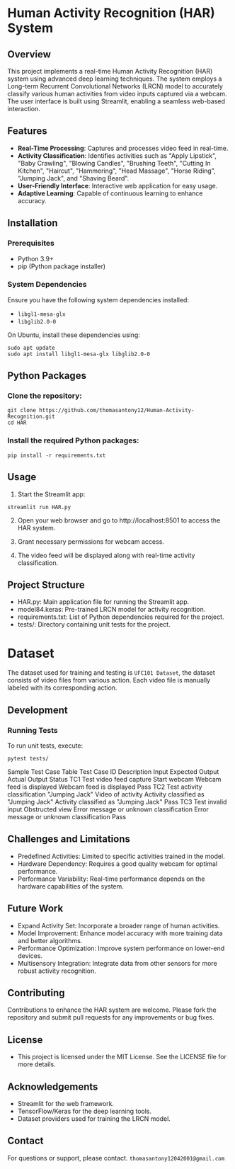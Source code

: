 # Human Activity Recognition (HAR) System

## Overview
This project implements a real-time Human Activity Recognition (HAR) system using advanced deep learning techniques. The system employs a Long-term Recurrent Convolutional Networks (LRCN) model to accurately classify various human activities from video inputs captured via a webcam. The user interface is built using Streamlit, enabling a seamless web-based interaction.

## Features
- **Real-Time Processing**: Captures and processes video feed in real-time.
- **Activity Classification**: Identifies activities such as "Apply Lipstick", "Baby Crawling", "Blowing Candles", "Brushing Teeth", "Cutting In Kitchen", "Haircut", "Hammering", "Head Massage", "Horse Riding", "Jumping Jack", and "Shaving Beard".
- **User-Friendly Interface**: Interactive web application for easy usage.
- **Adaptive Learning**: Capable of continuous learning to enhance accuracy.

## Installation
### Prerequisites
- Python 3.9+
- pip (Python package installer)

### System Dependencies
Ensure you have the following system dependencies installed:
- `libgl1-mesa-glx`
- `libglib2.0-0`

On Ubuntu, install these dependencies using:
```
sudo apt update
sudo apt install libgl1-mesa-glx libglib2.0-0

```


## Python Packages

### Clone the repository:
```
git clone https://github.com/thomasantony12/Human-Activity-Recognition.git 
cd HAR
```
### Install the required Python packages:

```
pip install -r requirements.txt
```

## Usage
1. Start the Streamlit app:
```
streamlit run HAR.py
```
2. Open your web browser and go to http://localhost:8501 to access the HAR system.

3. Grant necessary permissions for webcam access.

4. The video feed will be displayed along with real-time activity classification.

## Project Structure
- HAR.py: Main application file for running the Streamlit app.
- model84.keras: Pre-trained LRCN model for activity recognition.
- requirements.txt: List of Python dependencies required for the project.
- tests/: Directory containing unit tests for the project.


# Dataset
The dataset used for training and testing is `UFC101 Dataset`, the dataset consists of video files from various action. Each video file is manually labeled with its corresponding action.

## Development

### Running Tests
To run unit tests, execute:

```
pytest tests/
```

Sample Test Case Table
Test Case ID	Description	Input	Expected Output	Actual Output	Status
TC1	Test video feed capture	Start webcam	Webcam feed is displayed	Webcam feed is displayed	Pass
TC2	Test activity classification "Jumping Jack"	Video of activity	Activity classified as "Jumping Jack"	Activity classified as "Jumping Jack"	Pass
TC3	Test invalid input	Obstructed view	Error message or unknown classification	Error message or unknown classification	Pass

## Challenges and Limitations
- Predefined Activities: Limited to specific activities trained in the model.
- Hardware Dependency: Requires a good quality webcam for optimal performance.
- Performance Variability: Real-time performance depends on the hardware capabilities of the system.
  
## Future Work
- Expand Activity Set: Incorporate a broader range of human activities.
- Model Improvement: Enhance model accuracy with more training data and better algorithms.
- Performance Optimization: Improve system performance on lower-end devices.
- Multisensory Integration: Integrate data from other sensors for more robust activity recognition.

## Contributing
Contributions to enhance the HAR system are welcome. Please fork the repository and submit pull requests for any improvements or bug fixes.

## License
- This project is licensed under the MIT License. See the LICENSE file for more details.

## Acknowledgements
- Streamlit for the web framework.
- TensorFlow/Keras for the deep learning tools.
- Dataset providers used for training the LRCN model.

## Contact
For questions or support, please contact.
```thomasantony12042001@gmail.com```
